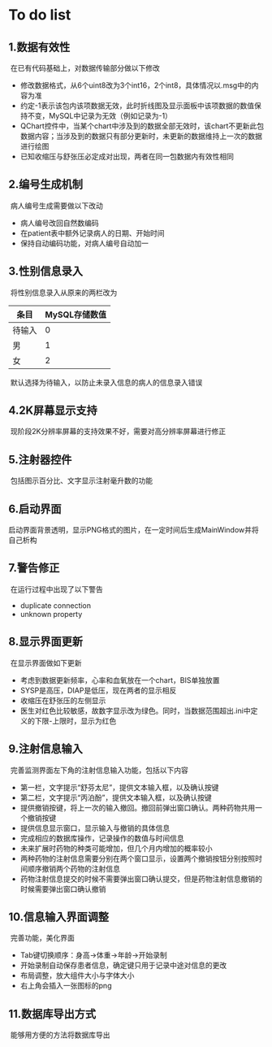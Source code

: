 # To do list

## 1.数据有效性

​	在已有代码基础上，对数据传输部分做以下修改

* 修改数据格式，从6个uint8改为3个int16，2个int8，具体情况以.msg中的内容为准
* 约定-1表示该包内该项数据无效，此时折线图及显示面板中该项数据的数值保持不变，MySQL中记录为无效（例如记录为-1）
* QChart控件中，当某个chart中涉及到的数据全部无效时，该chart不更新此包数据内容；当涉及到的数据只有部分更新时，未更新的数据维持上一次的数据进行绘图
* 已知收缩压与舒张压必定成对出现，两者在同一包数据内有效性相同

## 2.编号生成机制

​	病人编号生成需要做以下改动

* 病人编号改回自然数编码
* 在patient表中额外记录病人的日期、开始时间
* 保持自动编码功能，对病人编号自动加一

## 3.性别信息录入

​	将性别信息录入从原来的两栏改为

| 条目 | MySQL存储数值 |
| ---- | ---- |
| 待输入 | 0 |
| 男 | 1 |
| 女 | 2 |

​	默认选择为待输入，以防止未录入信息的病人的信息录入错误

## 4.2K屏幕显示支持

​	现阶段2K分辨率屏幕的支持效果不好，需要对高分辨率屏幕进行修正

## 5.注射器控件

​	包括图示百分比、文字显示注射毫升数的功能

## 6.启动界面

​	启动界面背景透明，显示PNG格式的图片，在一定时间后生成MainWindow并将自己析构

## 7.警告修正

​	在运行过程中出现了以下警告

* duplicate connection
* unknown property

## 8.显示界面更新

​	在显示界面做如下更新

* 考虑到数据更新频率，心率和血氧放在一个chart，BIS单独放置
* SYSP是高压，DIAP是低压，现在两者的显示相反
* 收缩压在舒张压的左侧显示
* 医生对红色比较敏感，故数字显示改为绿色。同时，当数据范围超出.ini中定义的下限-上限时，显示为红色

## 9.注射信息输入

​	完善监测界面左下角的注射信息输入功能，包括以下内容

* 第一栏，文字提示“舒芬太尼”，提供文本输入框，以及确认按键
* 第二栏，文字提示“丙泊酚”，提供文本输入框，以及确认按键
* 提供撤销按键，将上一次的输入撤回。撤回前弹出窗口确认。两种药物共用一个撤销按键
* 提供信息显示窗口，显示输入与撤销的具体信息
* 完成相应的数据库操作，记录操作的数值与时间信息
* 未来扩展时药物的种类可能增加，但几个月内增加的概率较小
* 两种药物的注射信息需要分别在两个窗口显示，设置两个撤销按钮分别按照时间顺序撤销两个药物的注射信息
* 药物注射信息提交的时候不需要弹出窗口确认提交，但是药物注射信息撤销的时候需要弹出窗口确认撤销

## 10.信息输入界面调整

​	完善功能，美化界面

* Tab键切换顺序：身高->体重->年龄->开始录制
* 开始录制自动保存患者信息，确定键只用于记录中途对信息的更改
* 布局调整，放大组件大小与字体大小
* 右上角会插入一张图标的png

## 11.数据库导出方式

​	能够用方便的方法将数据库导出
